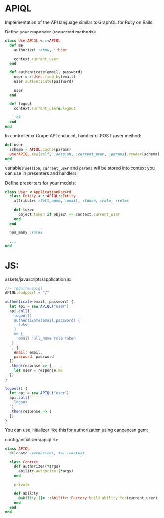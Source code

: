 # APIQL

Implementation of the API language similar to GraphQL for Ruby on Rails

Define your responder (requested methods):

```ruby
class UserAPIQL < ::APIQL
  def me
    authorize! :show, ::User

    context.current_user
  end

  def authenticate(email, password)
    user = ::User.find_by(email)
    user.authenticate(password)

    user
  end

  def logout
    context.current_user&.logout

    :ok
  end
end

```
In controller or Grape API endpoint, handler of POST /user method:

```ruby
def user
  schema = APIQL.cache(params)
  UserAPIQL.new(self, :session, :current_user, :params).render(schema)
end

```
variables `session`, `current_user` and `params` will be stored into context you can use in presenters and handlers

Define presenters for your models:

```ruby
class User < ApplicationRecord
  class Entity < ::APIQL::Entity
    attributes :full_name, :email, :token, :role, :roles

    def token
      object.token if object == context.current_user
    end
  end

  has_many :roles

  ...
end

```
# JS:

assets/javascripts/application.js:

```javascript
//= require apiql
APIQL.endpoint = "/"
```

```javascript
authenticate(email, password) {
  let api = new APIQL("user")
  api.call(`
    logout()
    authenticate(email,password) {
      token
    }
    me {
      email full_name role token
   }
  `, {
    email: email,
    password: password
  })
  .then(response => {
    let user = response.me
  })
}

logout() {
  let api = new APIQL("user")
  api.call(`
    logout
  `)
  .then(response => {
  })
}

```

You can use initializer like this for authorization using cancancan gem:

config/initializers/apiql.rb:

```ruby
class APIQL
  delegate :authorize!, to: :context

  class Context
    def authorize!(*args)
      ability.authorize!(*args)
    end

    private

    def ability
      @ability ||= ::Ability::Factory.build_ability_for(current_user)
    end
  end
end
```
